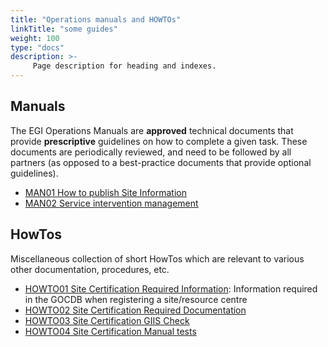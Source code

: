 ```yaml
---
title: "Operations manuals and HOWTOs"
linkTitle: "some guides"
weight: 100
type: "docs"
description: >-
     Page description for heading and indexes.
---
```


## Manuals

The EGI Operations Manuals are **approved** technical documents that provide **prescriptive**
guidelines on how to complete a given task. These documents are periodically reviewed, and need
to be followed by all partners (as opposed to a best-practice documents that provide optional guidelines).

- [MAN01 How to publish Site Information](https://wiki.egi.eu/wiki/MAN01_How_to_publish_Site_Information)
- [MAN02 Service intervention management](https://wiki.egi.eu/wiki/MAN02_Service_intervention_management)

## HowTos

Miscellaneous collection of short HowTos which are relevant to various other documentation,
procedures, etc.

- [HOWTO01 Site Certification Required Information](https://wiki.egi.eu/wiki/HOWTO01_Site_Certification_Required_Information): Information required in the GOCDB when registering a site/resource centre
- [HOWTO02 Site Certification Required Documentation](https://wiki.egi.eu/wiki/HOWTO02_Site_Certification_Required_Documentation)
- [HOWTO03 Site Certification GIIS Check](https://wiki.egi.eu/wiki/HOWTO03_Site_Certification_GIIS_Check)
- [HOWTO04 Site Certification Manual tests](https://wiki.egi.eu/wiki/HOWTO04_Site_Certification_Manual_tests)
